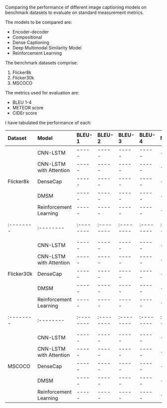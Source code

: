 Comparing the performance of different image captioning models on benchmark datasets to evaluate on standard measurement metrics.

The models to be compared are:

- Encoder-decoder
- Compositional
- Dense Captioning
- Deep Multimodal Similarity Model
- Reinforcement Learning

The benchmark datasets comprise:
1. Flicker8k
2. Flicker30k
3. MSCOCO

The metrics used for evaluation are:

* BLEU 1-4
* METEOR score
* CIDEr score

I have tabulated the performance of each:

| Dataset | Model | BLEU-1 | BLEU-2 | BLEU-3 | BLEU-4 | METEOR | CIDEr |
|:--------|:--------|:--------|:--------|:--------|:--------|:--------|:--------|
| | CNN-LSTM |-----|-----|-----|-----|-----|-----|
| | CNN-LSTM with Attention |-----|-----|-----|-----|-----|-----|
| Flicker8k | DenseCap |-----|-----|-----|-----|-----|-----|
| | DMSM |-----|-----|-----|-----|-----|-----|
| | Reinforcement Learning |-----|-----|-----|-----|-----|-----|
|:--------|:--------|:--------|:--------|:--------|:--------|:--------|:--------|
| | CNN-LSTM |-----|-----|-----|-----|-----|-----|
| | CNN-LSTM with Attention |-----|-----|-----|-----|-----|-----|
| Flicker30k | DenseCap |-----|-----|-----|-----|-----|-----|
| | DMSM |-----|-----|-----|-----|-----|-----|
| | Reinforcement Learning |-----|-----|-----|-----|-----|-----|
|:--------|:--------|:--------|:--------|:--------|:--------|:--------|:--------|
| | CNN-LSTM |-----|-----|-----|-----|-----|-----|
| | CNN-LSTM with Attention |-----|-----|-----|-----|-----|-----|
| MSCOCO | DenseCap |-----|-----|-----|-----|-----|-----|
| | DMSM |-----|-----|-----|-----|-----|-----|
| | Reinforcement Learning |-----|-----|-----|-----|-----|-----|
